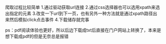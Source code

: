 爬取过程比较简单
1.通过驱动获取url连接
2.通过css选择器也可以选用xpath来选出指定的元素
3.改变一下url到下一页，也有另外一种方法就是通过xpath路径出来然后模拟click点击事件
4.下载储存就完事


ps：pdf阅读体验也更好，所以后边下载成txt后直接在门户网站上转换了，本来是想下载成pdf的但是无奈总是报错
